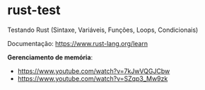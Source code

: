 # rust-test
Testando Rust (Sintaxe, Variáveis, Funções, Loops, Condicionais)

Documentação:
https://www.rust-lang.org/learn

**Gerenciamento de memória**:
- https://www.youtube.com/watch?v=7kJwVQGJCbw
- https://www.youtube.com/watch?v=SZqp3_Mw9zk
